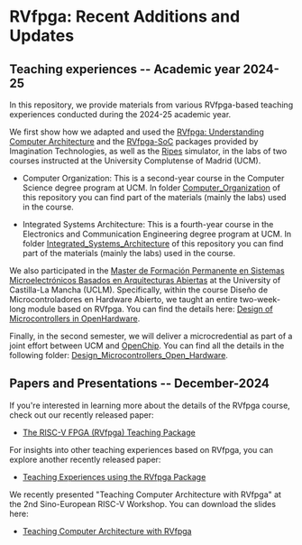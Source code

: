 # RVfpga: Recent Additions and Updates

## Teaching experiences -- Academic year 2024-25
In this repository, we provide materials from various RVfpga-based teaching experiences conducted during the 2024-25 academic year.

We first show how we adapted and used the [RVfpga: Understanding Computer Architecture](https://university.imgtec.com/rvfpga-el2-v3-0-english-downloads-page/) and the [RVfpga-SoC](https://university.imgtec.com/rvfpgasoc-download-page-en/) packages provided by Imagination Technologies, as well as the [Ripes](https://github.com/mortbopet/Ripes) simulator, in the labs of two courses instructed at the University Complutense of Madrid (UCM).

+ Computer Organization: This is a second-year course in the Computer Science degree program at UCM. In folder [Computer_Organization](https://github.com/artecs-group/RVfpga-sim-addons/tree/main/Computer_Organization) of this repository you can find part of the materials (mainly the labs) used in the course. 

+ Integrated Systems Architecture: This is a fourth-year course in the Electronics and Communication Engineering degree program at UCM. In folder [Integrated_Systems_Architecture](https://github.com/artecs-group/RVfpga-sim-addons/tree/main/Integrated_Systems_Architecture) of this repository you can find part of the materials (mainly the labs) used in the course.

We also participated in the [Master de Formación Permanente en Sistemas Microelectrónicos Basados en Arquitecturas Abiertas](https://www.uclm.es/estudios/propios/master-formacion-permanente-sistemas-microelectricos-basados-arquitecturas-abiertas) at the University of Castilla-La Mancha (UCLM). Specifically, within the course Diseño de Microcontroladores en Hardware Abierto, we taught an entire two-week-long module based on RVfpga. You can find the details here: [Design of Microcontrollers in OpenHardware](https://github.com/artecs-group/RVfpga-sim-addons/tree/main/Design_Microcontrollers_Open_Hardware).

Finally, in the second semester, we will deliver a microcredential as part of a joint effort between UCM and [OpenChip](https://openchip.com/). You can find all the details in the following folder: [Design_Microcontrollers_Open_Hardware](https://riscv.fdi.ucm.es/).


## Papers and Presentations -- December-2024
If you're interested in learning more about the details of the RVfpga course, check out our recently released paper: 

* [The RISC-V FPGA (RVfpga) Teaching Package](https://www.authorea.com/doi/full/10.36227/techrxiv.172978275.56140460) 

For insights into other teaching experiences based on RVfpga, you can explore another recently released paper: 

* [Teaching Experiences using the RVfpga Package](http://arxiv.org/abs/2411.14954)

We recently presented "Teaching Computer Architecture with RVfpga" at the 2nd Sino-European RISC-V Workshop. You can download the slides here:

* [Teaching Computer Architecture with RVfpga](https://drive.google.com/file/d/1JlivSs5iZqpF1h7p_dbInBxkeEg9aDwf/view?usp=drive_link)
